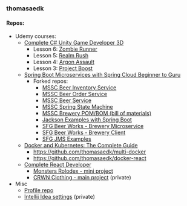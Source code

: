 ### thomasaedk

#### Repos:

- Udemy courses:
  - [Complete C# Unity Game Developer 3D](https://relxlearning.udemy.com/course/unitycourse2/)
    - Lesson 6: [Zombie Runner](https://github.com/thomasaedk/unity-zombie-runner)
    - Lesson 5: [Realm Rush](https://github.com/thomasaedk/unity-realm-rush)
    - Lesson 4: [Argon Assault](https://github.com/thomasaedk/argon-assault)
    - Lesson 3: [Project Boost](https://github.com/thomasaedk/project-boost)
  - [Spring Boot Microservices with Spring Cloud Beginner to Guru](https://relxlearning.udemy.com/course/spring-boot-microservices-with-spring-cloud-beginner-to-guru/)
    - Forked repos:
      - [MSSC Beer Inventory Service](https://github.com/thomasaedk/mssc-beer-inventory-service)
      - [MSSC Beer Order Service](https://github.com/thomasaedk/mssc-beer-order-service)
      - [MSSC Beer Service](https://github.com/thomasaedk/mssc-beer-service)
      - [MSSC Spring State Machine](https://github.com/thomasaedk/mssc-ssm)
      - [MSSC Brewery POM/BOM (bill of materials)](https://github.com/thomasaedk/mssc-brewery-bom)
      - [Jackson Examples with Spring Boot](https://github.com/thomasaedk/mssc-jackson-examples)
      - [SFG Beer Works - Brewery Microservice](https://github.com/thomasaedk/mssc-brewery)
      - [SFG Beer Works - Brewery Client](https://github.com/thomasaedk/mssc-brewery-client)
      - [SFG JMS Examples](https://github.com/thomasaedk/sfg-jms)
  - [Docker and Kubernetes: The Complete Guide](https://relxlearning.udemy.com/course/docker-and-kubernetes-the-complete-guide/)
    - https://github.com/thomasaedk/multi-docker
    - https://github.com/thomasaedk/docker-react
  - [Complete React Developer](https://relxlearning.udemy.com/course/complete-react-developer-zero-to-mastery/)
    - [Monsters Rolodex - mini project](https://github.com/thomasaedk/udemy-react-monsters-rolodex)
    - [CRWN Clothing - main project](https://github.com/thomasaedk/crwn-clothing) (private)
- Misc
  - [Profile repo](https://github.com/thomasaedk/thomasaedk)
  - [Intellij Idea settings](https://github.com/thomasaedk/intellij-idea-settings) (private)

